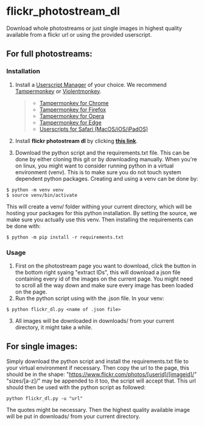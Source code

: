 # flickr_photostream_dl
Download whole photostreams or just single images in highest quality available from a flickr url or using the provided userscript.

## For full photostreams:

### Installation

1. Install a [Userscript Manager](https://en.wikipedia.org/wiki/Userscript_manager) of your choice. We recommend [Tampermonkey](https://www.tampermonkey.net/) or [Violentmonkey](https://violentmonkey.github.io/).
    > - [Tampermonkey for Chrome](https://chrome.google.com/webstore/detail/tampermonkey/dhdgffkkebhmkfjojejmpbldmpobfkfo)<br>
    > - [Tampermonkey for Firefox](https://addons.mozilla.org/en/firefox/addon/tampermonkey/)<br>
    > - [Tampermonkey for Opera](https://addons.opera.com/en/extensions/details/tampermonkey-beta/)<br>
    > - [Tampermonkey for Edge](https://microsoftedge.microsoft.com/addons/detail/tampermonkey/iikmkjmpaadaobahmlepeloendndfphd)<br>
    > - [Userscripts for Safari (MacOS/iOS/iPadOS)](https://apps.apple.com/us/app/userscripts/id1463298887)<br>

2. Install **flickr photostream dl** by clicking **[this link](https://gitinthebutt.ofafox.com/Mjokfox/flickr_photostream_dl/raw/branch/main/flickr_dl.user.js)**.

3. Download the python script and the requirements.txt file. This can be done by either cloning this git or by downloading manually. 
When you're on linux, you might want to consider running python in a virtual environment (venv). This is to make sure you do not touch system dependent python packages. Creating and using a venv can be done by:
```
$ python -m venv venv
$ source venv/bin/activate
```
This will create a venv/ folder withing your current directory, which will be hosting your packages for this python installation. By setting the source, we make sure you actually use this venv.
Then installing the requirements can be done with:
```
$ python -m pip install -r requirements.txt
```
### Usage
1. First on the photostream page you want to download, click the button in the bottom right syaing "extract IDs", this will download a json file containing every id of the images on the current page. You might need to scroll all the way down and make sure every image has been loaded on the page.
2. Run the python script using with the .json file. In your venv:
```
$ python flickr_dl.py <name of .json file>
```
3. All images will be downloaded in downloads/ from your current directory, it might take a while.

## For single images:
Simply download the python script and install the requirements.txt file to your virtual environment if necessary. Then copy the url to the page, this should be in the shape: "https://www.flickr.com/photos/[userid]/[imageid]/" "sizes/[a-z]/" may be appended to it too, the script will accept that. This url should then be used with the python script as followed:
```
python flickr_dl.py -u "url"
```
The quotes might be necessary.
Then the highest quality available image will be put in downloads/ from your current directory.